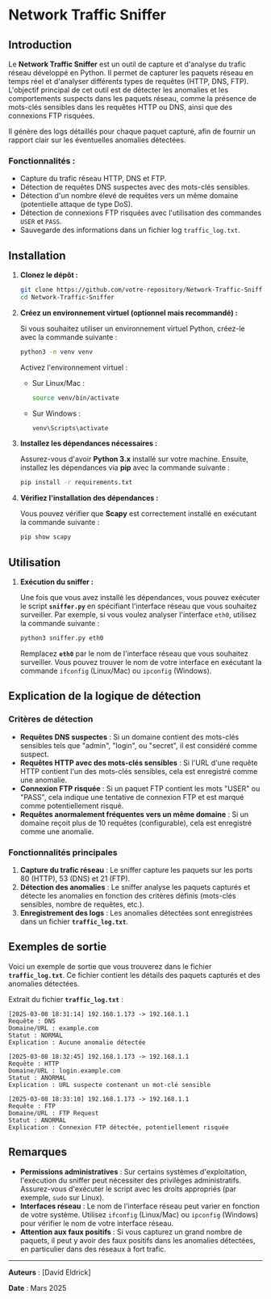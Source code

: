 
# Network Traffic Sniffer

## Introduction

Le **Network Traffic Sniffer** est un outil de capture et d'analyse du trafic réseau développé en Python. Il permet de capturer les paquets réseau en temps réel et d'analyser différents types de requêtes (HTTP, DNS, FTP). L'objectif principal de cet outil est de détecter les anomalies et les comportements suspects dans les paquets réseau, comme la présence de mots-clés sensibles dans les requêtes HTTP ou DNS, ainsi que des connexions FTP risquées. 

Il génère des logs détaillés pour chaque paquet capturé, afin de fournir un rapport clair sur les éventuelles anomalies détectées.

### Fonctionnalités :
- Capture du trafic réseau HTTP, DNS et FTP.
- Détection de requêtes DNS suspectes avec des mots-clés sensibles.
- Détection d'un nombre élevé de requêtes vers un même domaine (potentielle attaque de type DoS).
- Détection de connexions FTP risquées avec l'utilisation des commandes `USER` et `PASS`.
- Sauvegarde des informations dans un fichier log `traffic_log.txt`.

## Installation

1. **Clonez le dépôt :**

   ```bash
   git clone https://github.com/votre-repository/Network-Traffic-Sniffer.git
   cd Network-Traffic-Sniffer
   ```

2. **Créez un environnement virtuel (optionnel mais recommandé) :**

   Si vous souhaitez utiliser un environnement virtuel Python, créez-le avec la commande suivante :

   ```bash
   python3 -m venv venv
   ```

   Activez l'environnement virtuel :

   - Sur Linux/Mac :
     ```bash
     source venv/bin/activate
     ```
   - Sur Windows :
     ```bash
     venv\Scripts\activate
     ```

3. **Installez les dépendances nécessaires :**

   Assurez-vous d'avoir **Python 3.x** installé sur votre machine. Ensuite, installez les dépendances via **pip** avec la commande suivante :

   ```bash
   pip install -r requirements.txt
   ```

4. **Vérifiez l'installation des dépendances :**

   Vous pouvez vérifier que **Scapy** est correctement installé en exécutant la commande suivante :

   ```bash
   pip show scapy
   ```

## Utilisation

1. **Exécution du sniffer :**

   Une fois que vous avez installé les dépendances, vous pouvez exécuter le script **`sniffer.py`** en spécifiant l'interface réseau que vous souhaitez surveiller. Par exemple, si vous voulez analyser l'interface `eth0`, utilisez la commande suivante :

   ```bash
   python3 sniffer.py eth0
   ```

   Remplacez **`eth0`** par le nom de l'interface réseau que vous souhaitez surveiller. Vous pouvez trouver le nom de votre interface en exécutant la commande `ifconfig` (Linux/Mac) ou `ipconfig` (Windows).

## Explication de la logique de détection

### Critères de détection

- **Requêtes DNS suspectes** : Si un domaine contient des mots-clés sensibles tels que "admin", "login", ou "secret", il est considéré comme suspect.
- **Requêtes HTTP avec des mots-clés sensibles** : Si l'URL d'une requête HTTP contient l'un des mots-clés sensibles, cela est enregistré comme une anomalie.
- **Connexion FTP risquée** : Si un paquet FTP contient les mots "USER" ou "PASS", cela indique une tentative de connexion FTP et est marqué comme potentiellement risqué.
- **Requêtes anormalement fréquentes vers un même domaine** : Si un domaine reçoit plus de 10 requêtes (configurable), cela est enregistré comme une anomalie.

### Fonctionnalités principales

1. **Capture du trafic réseau** : Le sniffer capture les paquets sur les ports 80 (HTTP), 53 (DNS) et 21 (FTP).
2. **Détection des anomalies** : Le sniffer analyse les paquets capturés et détecte les anomalies en fonction des critères définis (mots-clés sensibles, nombre de requêtes, etc.).
3. **Enregistrement des logs** : Les anomalies détectées sont enregistrées dans un fichier **`traffic_log.txt`**.

## Exemples de sortie

Voici un exemple de sortie que vous trouverez dans le fichier **`traffic_log.txt`**. Ce fichier contient les détails des paquets capturés et des anomalies détectées.

Extrait du fichier **`traffic_log.txt`** :

```
[2025-03-08 18:31:14] 192.168.1.173 -> 192.168.1.1
Requête : DNS
Domaine/URL : example.com
Statut : NORMAL
Explication : Aucune anomalie détectée

[2025-03-08 18:32:45] 192.168.1.173 -> 192.168.1.1
Requête : HTTP
Domaine/URL : login.example.com
Statut : ANORMAL
Explication : URL suspecte contenant un mot-clé sensible

[2025-03-08 18:33:10] 192.168.1.173 -> 192.168.1.1
Requête : FTP
Domaine/URL : FTP Request
Statut : ANORMAL
Explication : Connexion FTP détectée, potentiellement risquée
```

## Remarques

- **Permissions administratives** : Sur certains systèmes d'exploitation, l'exécution du sniffer peut nécessiter des privilèges administratifs. Assurez-vous d'exécuter le script avec les droits appropriés (par exemple, `sudo` sur Linux).
- **Interfaces réseau** : Le nom de l'interface réseau peut varier en fonction de votre système. Utilisez `ifconfig` (Linux/Mac) ou `ipconfig` (Windows) pour vérifier le nom de votre interface réseau.
- **Attention aux faux positifs** : Si vous capturez un grand nombre de paquets, il peut y avoir des faux positifs dans les anomalies détectées, en particulier dans des réseaux à fort trafic.

---

**Auteurs** : [David Eldrick]        

**Date** : Mars 2025
